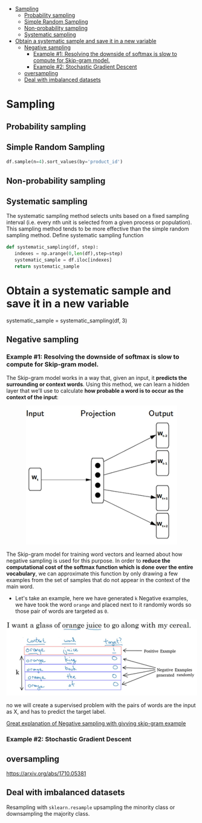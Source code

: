 <!--ts-->
   * [Sampling](#sampling)
      * [Probability sampling](#probability-sampling)
      * [Simple Random Sampling](#simple-random-sampling)
      * [Non-probability sampling](#non-probability-sampling)
      * [Systematic sampling](#systematic-sampling)
   * [Obtain a systematic sample and save it in a new variable](#obtain-a-systematic-sample-and-save-it-in-a-new-variable)
      * [Negative sampling](#negative-sampling)
         * [Example #1: Resolving the downside of softmax is slow to compute for Skip-gram model.](#example-1-resolving-the-downside-of-softmax-is-slow-to-compute-for-skip-gram-model)
         * [Example #2: Stochastic Gradient Descent](#example-2-stochastic-gradient-descent)
      * [oversampling](#oversampling)
      * [Deal with imbalanced datasets](#deal-with-imbalanced-datasets)

<!-- Added by: gil_diy, at: Mon 07 Mar 2022 10:48:37 IST -->

<!--te-->

# Sampling

## Probability sampling

## Simple Random Sampling

```python
df.sample(n=4).sort_values(by='product_id')
```

## Non-probability sampling


## Systematic sampling

The systematic sampling method selects units based on a fixed sampling interval (i.e. every nth unit is selected from a given process or population). This sampling method tends to be more effective than the simple random sampling method.
Define systematic sampling function

```python
def systematic_sampling(df, step):
   indexes = np.arange(0,len(df),step=step)
   systematic_sample = df.iloc[indexes]
   return systematic_sample
``` 
# Obtain a systematic sample and save it in a new variable
systematic_sample = systematic_sampling(df, 3)

## Negative sampling

### Example #1: Resolving the downside of softmax is slow to compute for Skip-gram model. 

The Skip-gram model works in a way that, given an input, it **predicts the surrounding or context words**. Using this method, we can learn a hidden layer that we’ll use to calculate **how probable a word is to occur as the context of the input**:

<p align="center">
  <img width="400" src="images/nlp/skipgram.jpg" title="Look into the image">
</p>

The Skip-gram model for training word vectors and learned about how negative sampling is used for this purpose. 
In order to **reduce the computational cost of the softmax function which is done over the entire vocabulary**, we can approximate this function by only drawing a few examples from the set of samples that do not appear in the context of the main word.

* Let's take an example, here we have generated `k` Negative examples,
we have took the word `orange` and placed next to it randomly words
so those pair of words are targeted as `0`.

<p align="center">
  <img width="700" src="images/sampling/negative_sampling.jpg" title="Look into the image">
</p>

no we will create a supervised problem with the pairs of words are the input as X, 
and has to predict the target label.

[Great explanation of Negative sampling with givving skip-gram example](https://youtu.be/vYTihV-9XWE)

### Example #2: Stochastic Gradient Descent




## oversampling 
 https://arxiv.org/abs/1710.05381


 ## Deal with imbalanced datasets

 Resampling with `sklearn.resample` upsampling the minority class or downsampling the majority class.